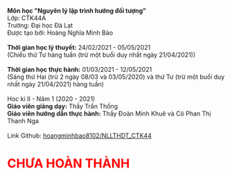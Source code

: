 <strong>Môn học "Nguyên lý lập trình hướng đối tượng"</strong><br>
Lớp: CTK44A<br>
Trường: Đại học Đà Lạt<br>
Được tạo bởi: Hoàng Nghĩa Minh Bảo<br>
<br>
<strong>Thời gian học lý thuyết:</strong> 24/02/2021 - 05/05/2021<br>
(Chiều thứ Tư hàng tuần (trừ một buổi duy nhất ngày 21/04/2021))<br>
<br>
<strong>Thời gian học thực hành:</strong> 01/03/2021 - 12/05/2021<br>
(Sáng thứ Hai (trừ 2 ngày 08/03 và 03/05/2020) và thứ Tư (trừ một buổi duy nhất ngày 21/04/2021) hàng tuần)<br>
<br>
Hoc kì II - Năm 1 (2020 - 2021)<br>
<strong>Giáo viên giảng dạy:</strong> Thầy Trần Thống<br>
<strong>Giáo viên hướng dẫn thực hành:</strong> Thầy Đoàn Minh Khuê và Cô Phan Thị Thanh Nga<br>
<br>
Link Github: <a href="https://github.com/hoangminhbao8102/NLLTHDT_CTK44">hoangminhbao8102/NLLTHDT_CTK44</a><br>
<h1 style="color:red;">CHƯA HOÀN THÀNH</h1>
